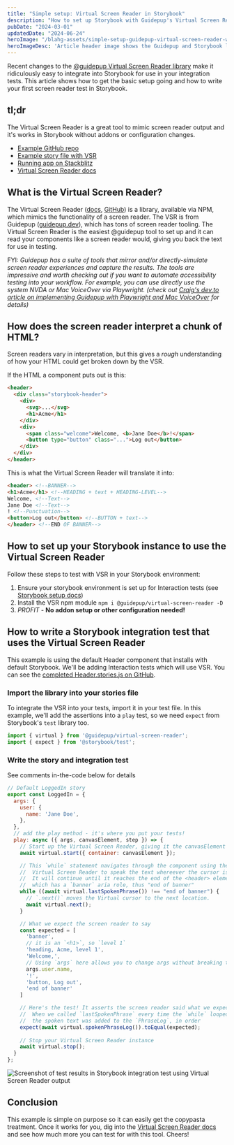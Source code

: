 ```yaml
---
title: "Simple setup: Virtual Screen Reader in Storybook"
description: "How to set up Storybook with Guidepup's Virtual Screen Reader and test what the screen reader speaks"
pubDate: "2024-03-01"
updatedDate: "2024-06-24"
heroImage: "/blahg-assets/simple-setup-guidepup-virtual-screen-reader-with-storybook.avif"
heroImageDesc: 'Article header image shows the Guidepup and Storybook logos between greater-than and less-than characters with text below them that reads "Simple Setup for Virtual Screen Reader + Storybook"'
---
```


Recent changes to the [@guidepup Virtual Screen Reader library][vsr-github] make it ridiculously easy to integrate into Storybook for use in your integration tests. This article shows how to get the basic setup going and how to write your first screen reader test in Storybook.

## tl;dr

The Virtual Screen Reader is a great tool to mimic screen reader output and it's works in Storybook without addons or configuration changes.

* [Example GitHub repo][example-github-repo]
* [Example story file with VSR][example-story-file]
* [Running app on Stackblitz][example-stackblitz]
* [Virtual Screen Reader docs][vsr-docs]


## What is the Virtual Screen Reader?

The Virtual Screen Reader ([docs][vsr-docs], [GitHub][vsr-github]) is a library, available via NPM, which mimics the functionality of a screen reader. The VSR is from Guidepup ([guidepup.dev][guidepup]), which has tons of screen reader tooling. The Virtual Screen Reader is the easiest @guidepup tool to set up and it can read your components like a screen reader would, giving you back the text for use in testing.

FYI: _Guidepup has a suite of tools that mirror and/or directly-simulate screen reader experiences and capture the results.  The tools are impressive and worth checking out if you want to automate accessibility testing into your workflow. For example, you can use directly use the system NVDA or Mac VoiceOver via Playwright. (check out [Craig's dev.to article on implementing Guidepup with Playwright and Mac VoiceOver][craig-article] for details)_


## How does the screen reader interpret a chunk of HTML?

Screen readers vary in interpretation, but this gives a _rough_ understanding of how your HTML could get broken down by the VSR.

If the HTML a component puts out is this:

```html
<header>
  <div class="storybook-header">
    <div>
      <svg>...</svg>
      <h1>Acme</h1>
    </div>
    <div>
      <span class="welcome">Welcome, <b>Jane Doe</b>!</span>
      <button type="button" class="...">Log out</button>
    </div>
  </div>
</header>
```

This is what the Virtual Screen Reader will translate it into:

```html
<header> <!--BANNER-->
<h1>Acme</h1> <!--HEADING + text + HEADING-LEVEL-->
Welcome, <!--Text-->
Jane Doe <!--Text-->
! <!--Punctuation-->
<button>Log out</button> <!--BUTTON + text-->
</header> <!--END OF BANNER-->
```

## How to set up your Storybook instance to use the Virtual Screen Reader

Follow these steps to test with VSR in your Storybook environment:

1. Ensure your storybook environment is set up for Interaction tests (see [Storybook setup docs][sb-setup])
1. Install the VSR npm module 
    `npm i @guidepup/virtual-screen-reader -D`
1. _PROFIT_ - **No addon setup or other configuration needed!**


## How to write a Storybook integration test that uses the Virtual Screen Reader

This example is using the default Header component that installs with default Storybook. We'll be adding Interaction tests which will use VSR. You can see the [completed Header.stories.js on GitHub][example-story-file]. 


### Import the library into your stories file

To integrate the VSR into your tests, import it in your test file. In this example, we'll add the assertions into a `play` test, so we need `expect` from Storybook's `test` library too.

```javascript
import { virtual } from '@guidepup/virtual-screen-reader';
import { expect } from '@storybook/test';
```

### Write the story and integration test

See comments in-the-code below for details

```javascript
// Default LoggedIn story
export const LoggedIn = {
  args: {
    user: {
      name: 'Jane Doe',
    },
  },
  // add the play method - it's where you put your tests!
  play: async ({ args, canvasElement, step }) => {
    // Start up the Virtual Screen Reader, giving it the canvasElement
    await virtual.start({ container: canvasElement });

    // This `while` statement navigates through the component using the 
    //  Virtual Screen Reader to speak the text whereever the cursor is located.
    //  It will continue until it reaches the end of the <header> element, 
    //  which has a `banner` aria role, thus "end of banner"
    while ((await virtual.lastSpokenPhrase()) !== "end of banner") {
      // `.next()` moves the Virtual cursor to the next location.
      await virtual.next();
    }

    // What we expect the screen reader to say
    const expected = [
      'banner',
      // it is an `<h1>`, so `level 1`
      'heading, Acme, level 1',
      'Welcome,',
      // Using `args` here allows you to change args without breaking the test
      args.user.name,
      '!',
      'button, Log out',
      'end of banner'
    ]

    // Here's the test! It asserts the screen reader said what we expected.
    //  When we called `lastSpokenPhrase` every time the `while` looped, 
    //  the spoken text was added to the `PhraseLog`, in order
    expect(await virtual.spokenPhraseLog()).toEqual(expected);
    
    // Stop your Virtual Screen Reader instance
    await virtual.stop();
  }
};

```

![Screenshot of test results in Storybook integration test using Virtual Screen Reader output][example-image]


## Conclusion

This example is simple on purpose so it can easily get the copypasta treatment. Once it works for you, dig into the [Virtual Screen Reader docs][vsr-docs] and see how much more you can test for with this tool. Cheers!




[vsr-docs]: https://www.guidepup.dev/docs/virtual
[vsr-github]: https://github.com/guidepup/virtual-screen-reader
[guidepup]: https://guidepup.dev/
[craig-article]: https://dev.to/craigmorten/a11y-unlocked-screen-reader-automation-tests-3mc8
[sb-setup]: https://storybook.js.org/docs/writing-tests/interaction-testing#set-up-the-interactions-addon
[example-image]: /blahg-assets/storybook-interaction-tests-showing-virtual-screen-reader.avif
[example-github-repo]: https://github.com/scottnath/virtual-screen-reader-storybook
[example-story-file]: https://github.com/scottnath/virtual-screen-reader-storybook/blob/main/stories/Header.stories.js
[example-stackblitz]: https://stackblitz.com/~/github.com/scottnath/virtual-screen-reader-storybook